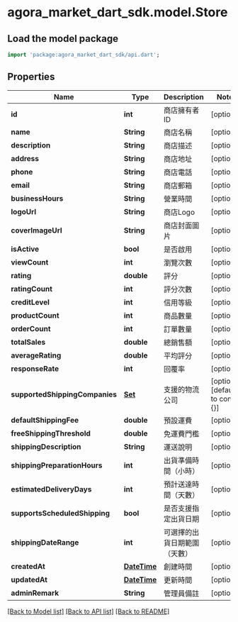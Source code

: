 # agora_market_dart_sdk.model.Store

## Load the model package
```dart
import 'package:agora_market_dart_sdk/api.dart';
```

## Properties
Name | Type | Description | Notes
------------ | ------------- | ------------- | -------------
**id** | **int** | 商店擁有者ID | [optional] 
**name** | **String** | 商店名稱 | [optional] 
**description** | **String** | 商店描述 | [optional] 
**address** | **String** | 商店地址 | [optional] 
**phone** | **String** | 商店電話 | [optional] 
**email** | **String** | 商店郵箱 | [optional] 
**businessHours** | **String** | 營業時間 | [optional] 
**logoUrl** | **String** | 商店Logo | [optional] 
**coverImageUrl** | **String** | 商店封面圖片 | [optional] 
**isActive** | **bool** | 是否啟用 | [optional] 
**viewCount** | **int** | 瀏覽次數 | [optional] 
**rating** | **double** | 評分 | [optional] 
**ratingCount** | **int** | 評分次數 | [optional] 
**creditLevel** | **int** | 信用等級 | [optional] 
**productCount** | **int** | 商品數量 | [optional] 
**orderCount** | **int** | 訂單數量 | [optional] 
**totalSales** | **double** | 總銷售額 | [optional] 
**averageRating** | **double** | 平均評分 | [optional] 
**responseRate** | **int** | 回覆率 | [optional] 
**supportedShippingCompanies** | [**Set<ShippingCompanyEnum>**](ShippingCompanyEnum.md) | 支援的物流公司 | [optional] [default to const {}]
**defaultShippingFee** | **double** | 預設運費 | [optional] 
**freeShippingThreshold** | **double** | 免運費門檻 | [optional] 
**shippingDescription** | **String** | 運送說明 | [optional] 
**shippingPreparationHours** | **int** | 出貨準備時間（小時） | [optional] 
**estimatedDeliveryDays** | **int** | 預計送達時間（天數） | [optional] 
**supportsScheduledShipping** | **bool** | 是否支援指定出貨日期 | [optional] 
**shippingDateRange** | **int** | 可選擇的出貨日期範圍（天數） | [optional] 
**createdAt** | [**DateTime**](DateTime.md) | 創建時間 | [optional] 
**updatedAt** | [**DateTime**](DateTime.md) | 更新時間 | [optional] 
**adminRemark** | **String** | 管理員備註 | [optional] 

[[Back to Model list]](../README.md#documentation-for-models) [[Back to API list]](../README.md#documentation-for-api-endpoints) [[Back to README]](../README.md)


